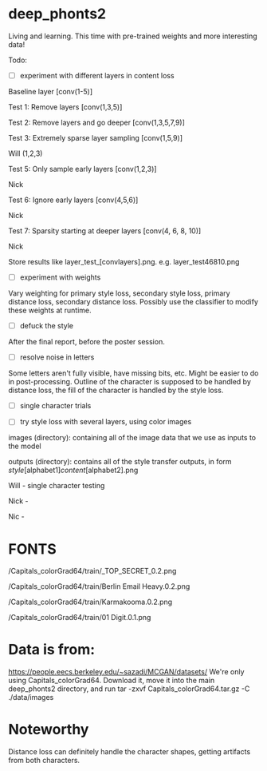 # deep_phonts2
Living and learning. This time with pre-trained weights and more interesting data!

Todo:

- [ ] experiment with different layers in content loss

Baseline layer [conv(1-5)]

Test 1: Remove layers [conv(1,3,5)] 

Test 2: Remove layers and go deeper [conv(1,3,5,7,9)]

Test 3: Extremely sparse layer sampling [conv(1,5,9)]

Will (1,2,3)

Test 5: Only sample early layers [conv(1,2,3)]

Nick

Test 6: Ignore early layers [conv(4,5,6)]

Nick

Test 7: Sparsity starting at deeper layers [conv(4, 6, 8, 10)]

Nick

Store results like layer_test_[convlayers].png. e.g. layer_test46810.png


- [ ] experiment with weights

Vary weighting for primary style loss, secondary style loss, primary distance loss, secondary distance loss. Possibly use the classifier to modify these weights at runtime.


- [ ] defuck the style

After the final report, before the poster session.

- [ ] resolve noise in letters

Some letters aren't fully visible, have missing bits, etc. Might be easier to do in post-processing. Outline of the character is supposed to be handled by distance loss, the fill of the character is handled by the style loss.


- [ ] single character trials

- [ ] try style loss with several layers, using color images

images (directory): containing all of the image data that we use as inputs to the model

outputs (directory): contains all of the style transfer outputs, in form _style_[alphabet1]_content_[alphabet2].png 





Will - single character testing

Nick - 

Nic - 



# FONTS

/Capitals_colorGrad64/train/_TOP_SECRET_0.2.png

/Capitals_colorGrad64/train/Berlin Email Heavy.0.2.png

/Capitals_colorGrad64/train/Karmakooma.0.2.png

/Capitals_colorGrad64/train/01 Digit.0.1.png





# Data is from:
https://people.eecs.berkeley.edu/~sazadi/MCGAN/datasets/
We're only using Capitals_colorGrad64. Download it, move it into the main deep_phonts2 directory, and run 
tar -zxvf Capitals_colorGrad64.tar.gz -C ./data/images


# Noteworthy
Distance loss can definitely handle the character shapes, getting artifacts from both characters. 
